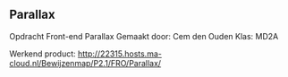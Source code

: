 ## Parallax ##

Opdracht Front-end Parallax
Gemaakt door: Cem den Ouden
Klas: MD2A

Werkend product: http://22315.hosts.ma-cloud.nl/Bewijzenmap/P2.1/FRO/Parallax/
